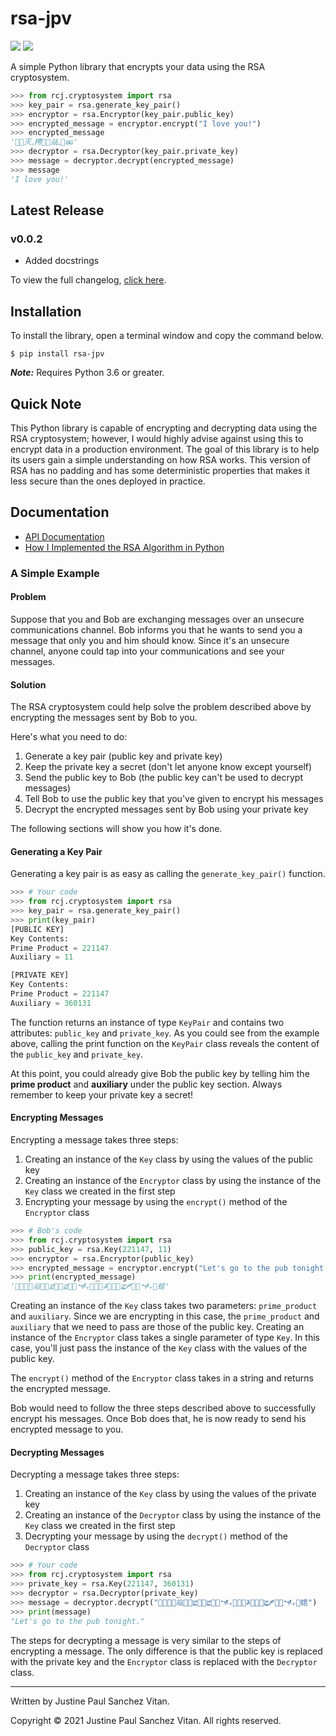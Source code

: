 # rsa-jpv
![](https://img.shields.io/pypi/v/rsa-jpv?color=%231abc9c&style=flat-square)
![](https://img.shields.io/github/license/jpvitan/rsa-jpv?color=%23f39c12&style=flat-square)


A simple Python library that encrypts your data using the RSA cryptosystem.
```python
>>> from rcj.cryptosystem import rsa
>>> key_pair = rsa.generate_key_pair()
>>> encryptor = rsa.Encryptor(key_pair.public_key)
>>> encrypted_message = encryptor.encrypt("I love you!")
>>> encrypted_message
'𢍺𐱽灭ߺ梬𡖉𐱽𘍇ߺ𡆾ꧣ'
>>> decryptor = rsa.Decryptor(key_pair.private_key)
>>> message = decryptor.decrypt(encrypted_message)
>>> message
'I love you!'
```

## Latest Release
### v0.0.2
* Added docstrings


To view the full changelog, [click here](https://github.com/jpvitan/rsa-jpv/blob/master/CHANGELOG.md).

## Installation
To install the library, open a terminal window and copy the command below.
```
$ pip install rsa-jpv
```
<b><i>Note:</i></b> Requires Python 3.6 or greater.

## Quick Note
This Python library is capable of encrypting and decrypting data using the RSA cryptosystem; however, I would highly advise against using this to encrypt data in a production environment. The goal of this library is to help its users gain a simple understanding on how RSA works. This version of RSA has no padding and has some deterministic properties that makes it less secure than the ones deployed in practice.

## Documentation
* [API Documentation](https://github.com/jpvitan/rsa-jpv/blob/master/docs/api.md)
* [How I Implemented the RSA Algorithm in Python](https://www.jpvitan.com/blog-read.php?id=1)

### A Simple Example
#### Problem
Suppose that you and Bob are exchanging messages over an unsecure communications channel. Bob informs you that he wants to send you a message that only you and him should know. Since it's an unsecure channel, anyone could tap into your communications and see your messages.

#### Solution
The RSA cryptosystem could help solve the problem described above by encrypting the messages sent by Bob to you.


Here's what you need to do:
1. Generate a key pair (public key and private key)
2. Keep the private key a secret (don't let anyone know except yourself)
3. Send the public key to Bob (the public key can't be used to decrypt messages)
4. Tell Bob to use the public key that you've given to encrypt his messages
5. Decrypt the encrypted messages sent by Bob using your private key


The following sections will show you how it's done.

#### Generating a Key Pair
Generating a key pair is as easy as calling the ```generate_key_pair()``` function.
```python
>>> # Your code
>>> from rcj.cryptosystem import rsa
>>> key_pair = rsa.generate_key_pair()
>>> print(key_pair)
[PUBLIC KEY]
Key Contents:
Prime Product = 221147
Auxiliary = 11

[PRIVATE KEY]
Key Contents:
Prime Product = 221147
Auxiliary = 360131
```
The function returns an instance of type ```KeyPair``` and contains two attributes: ```public_key``` and ```private_key```. As you could see from the example above, calling the print function on the ```KeyPair``` class reveals the content of the ```public_key``` and ```private_key```.


At this point, you could already give Bob the public key by telling him the <b>prime product</b> and <b>auxiliary</b> under the public key section. Always remember to keep your private key a secret!

#### Encrypting Messages
Encrypting a message takes three steps:
1. Creating an instance of the ```Key``` class by using the values of the public key
2. Creating an instance of the ```Encryptor``` class by using the instance of the ```Key``` class we created in the first step
3. Encrypting your message by using the ```encrypt()``` method of the ```Encryptor``` class
```python
>>> # Bob's code
>>> from rcj.cryptosystem import rsa
>>> public_key = rsa.Key(221147, 11)
>>> encryptor = rsa.Encryptor(public_key)
>>> encrypted_message = encryptor.encrypt("Let's go to the pub tonight.")
>>> print(encrypted_message)
'ࡾ𨄘𯒭𫨦𗓭𞒅𠴁ਛ𞒅𯒭ਛ𞒅𯒭𒋿𨄘𞒅𫴢ꤸ𴉛𞒅𯒭ਛ𐋲𑯭𠴁𒋿𯒭䗆'
```
Creating an instance of the ```Key``` class takes two parameters: ```prime_product``` and ```auxiliary```. Since we are encrypting in this case, the ```prime_product``` and ```auxiliary``` that we need to pass are those of the public key. Creating an instance of the ```Encryptor``` class takes a single parameter of type ```Key```. In this case, you'll just pass the instance of the ```Key``` class with the values of the public key.


The ```encrypt()``` method of the ```Encryptor``` class takes in a string and returns the encrypted message.


Bob would need to follow the three steps described above to successfully encrypt his messages. Once Bob does that, he is now ready to send his encrypted message to you.

#### Decrypting Messages
Decrypting a message takes three steps:
1. Creating an instance of the ```Key``` class by using the values of the private key
2. Creating an instance of the ```Decryptor``` class by using the instance of the ```Key``` class we created in the first step
3. Decrypting your message by using the ```decrypt()``` method of the ```Decryptor``` class
```python
>>> # Your code
>>> from rcj.cryptosystem import rsa
>>> private_key = rsa.Key(221147, 360131)
>>> decryptor = rsa.Decryptor(private_key)
>>> message = decryptor.decrypt("ࡾ𨄘𯒭𫨦𗓭𞒅𠴁ਛ𞒅𯒭ਛ𞒅𯒭𒋿𨄘𞒅𫴢ꤸ𴉛𞒅𯒭ਛ𐋲𑯭𠴁𒋿𯒭䗆")
>>> print(message)
"Let's go to the pub tonight."
```
The steps for decrypting a message is very similar to the steps of encrypting a message. The only difference is that the public key is replaced with the private key and the ```Encryptor``` class is replaced with the ```Decryptor``` class.

----------------------------------------
Written by Justine Paul Sanchez Vitan.


Copyright © 2021 Justine Paul Sanchez Vitan. All rights reserved.
